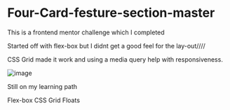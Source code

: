 # Four-Card-festure-section-master
This is a frontend mentor challenge which I completed


Started off with flex-box but I didnt get a good feel for the lay-out////

CSS Grid made it work and using a media query help with responsiveness. 

![image](https://user-images.githubusercontent.com/95531716/152543880-e88be9b9-7d9f-46df-91af-ef29fb041f15.png)



Still on my learning path 

Flex-box
CSS Grid
Floats
